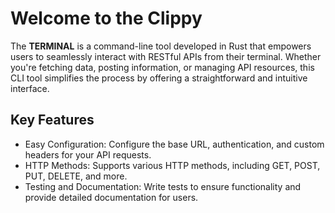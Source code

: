 # Welcome to the Clippy

The **TERMINAL** is a command-line tool developed in Rust that empowers users to seamlessly interact with RESTful APIs from their terminal. Whether you're fetching data, posting information, or managing API resources, this CLI tool simplifies the process by offering a straightforward and intuitive interface.


## Key Features

- Easy Configuration: Configure the base URL, authentication, and custom headers for your API requests.
- HTTP Methods: Supports various HTTP methods, including GET, POST, PUT, DELETE, and more.
- Testing and Documentation: Write tests to ensure functionality and provide detailed documentation for users.
